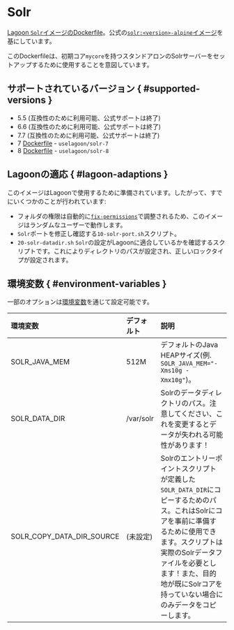 # Solr

[Lagoon `Solr`イメージのDockerfile](https://github.com/uselagoon/lagoon-images/blob/main/images/solr/7.Dockerfile)。公式の[`solr:<version>-alpine`イメージ](https://hub.docker.com/_/solr)を基にしています。

このDockerfileは、初期コア`mycore`を持つスタンドアロンのSolrサーバーをセットアップするために使用することを意図しています。

## サポートされているバージョン { #supported-versions }

* 5.5 \(互換性のために利用可能、公式サポートは終了\)
* 6.6 \(互換性のために利用可能、公式サポートは終了\)
* 7.7 \(互換性のために利用可能、公式サポートは終了\)
* 7 [Dockerfile](https://github.com/uselagoon/lagoon-images/blob/main/images/solr/7.Dockerfile) - `uselagoon/solr-7`
* 8 [Dockerfile](https://github.com/uselagoon/lagoon-images/blob/main/images/solr/8.Dockerfile) - `uselagoon/solr-8`

## Lagoonの適応 { #lagoon-adaptions }

このイメージはLagoonで使用するために準備されています。したがって、すでにいくつかのことが行われています:

* フォルダの権限は自動的に[`fix-permissions`](https://github.com/uselagoon/lagoon-images/blob/main/images/commons/fix-permissions)で調整されるため、このイメージはランダムなユーザーで動作します。
* `Solr`ポートを修正し確認する`10-solr-port.sh`スクリプト。
* `20-solr-datadir.sh` `Solr`の設定がLagoonに適合しているかを確認するスクリプトです。これによりディレクトリのパスが設定され、正しいロックタイプが設定されます。

## 環境変数 { #environment-variables }

一部のオプションは[環境変数](../concepts-advanced/environment-variables.md)を通じて設定可能です。

| 環境変数                   | デフォルト  | 説明                                                                        |
| :------------------------ | :-------- | :------------------------------------------------------------------------ |
| SOLR_JAVA_MEM             | 512M      | デフォルトのJava HEAPサイズ(例. `SOLR_JAVA_MEM="-Xms10g -Xmx10g"`)。           |
| SOLR_DATA_DIR             | /var/solr | Solrのデータディレクトリのパス。注意してください、これを変更するとデータが失われる可能性があります！ |
| SOLR_COPY_DATA_DIR_SOURCE | (未設定) | Solrのエントリーポイントスクリプトが定義した`SOLR_DATA_DIR`にコピーするためのパス。これはSolrにコアを事前に準備するために使用できます。スクリプトは実際のSolrデータファイルを必要とします！また、目的地が既にSolrコアを持っていない場合にのみデータをコピーします。 |
